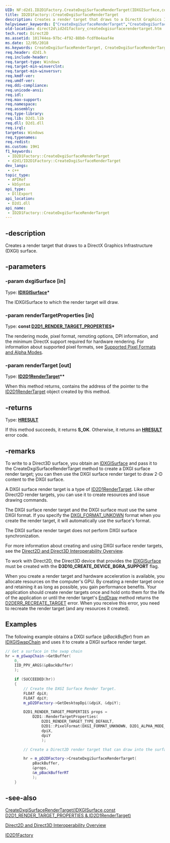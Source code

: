 ```yaml
---
UID: NF:d2d1.ID2D1Factory.CreateDxgiSurfaceRenderTarget(IDXGISurface,constD2D1_RENDER_TARGET_PROPERTIES,ID2D1RenderTarget)
title: ID2D1Factory::CreateDxgiSurfaceRenderTarget
description: Creates a render target that draws to a DirectX Graphics Infrastructure (DXGI) surface.
helpviewer_keywords: ["CreateDxgiSurfaceRenderTarget","CreateDxgiSurfaceRenderTarget methods [Direct2D]","ID2D1Factory.CreateDxgiSurfaceRenderTarget","ID2D1Factory::CreateDxgiSurfaceRenderTarget","d2d1/CreateDxgiSurfaceRenderTarget","direct2d.id2d1factory_createdxgisurfacerendertarget"]
old-location: direct2d\id2d1factory_createdxgisurfacerendertarget.htm
tech.root: Direct2D
ms.assetid: 101744ea-97bc-4f92-88b0-fcdf0e4aaf4e
ms.date: 12/05/2018
ms.keywords: CreateDxgiSurfaceRenderTarget, CreateDxgiSurfaceRenderTarget methods [Direct2D], ID2D1Factory.CreateDxgiSurfaceRenderTarget, ID2D1Factory::CreateDxgiSurfaceRenderTarget, d2d1/CreateDxgiSurfaceRenderTarget, direct2d.id2d1factory_createdxgisurfacerendertarget
req.header: d2d1.h
req.include-header: 
req.target-type: Windows
req.target-min-winverclnt: 
req.target-min-winversvr: 
req.kmdf-ver: 
req.umdf-ver: 
req.ddi-compliance: 
req.unicode-ansi: 
req.idl: 
req.max-support: 
req.namespace: 
req.assembly: 
req.type-library: 
req.lib: D2d1.lib
req.dll: D2d1.dll
req.irql: 
targetos: Windows
req.typenames: 
req.redist: 
ms.custom: 19H1
f1_keywords:
 - ID2D1Factory::CreateDxgiSurfaceRenderTarget
 - d2d1/ID2D1Factory::CreateDxgiSurfaceRenderTarget
dev_langs:
 - c++
topic_type:
 - APIRef
 - kbSyntax
api_type:
 - DllExport
api_location:
 - D2d1.dll
api_name:
 - ID2D1Factory::CreateDxgiSurfaceRenderTarget
---
```


## -description

Creates a render target that draws to a DirectX Graphics Infrastructure (DXGI) surface.

## -parameters

### -param dxgiSurface [in]

Type: <b><a href="/windows/win32/api/dxgi/nn-dxgi-idxgisurface">IDXGISurface</a>*</b>

The IDXGISurface to which the render target will draw.

### -param renderTargetProperties [in]

Type: <b>const <a href="/windows/win32/api/d2d1/ns-d2d1-d2d1_render_target_properties">D2D1_RENDER_TARGET_PROPERTIES</a>*</b>

The rendering mode, pixel format, remoting options, DPI information, and the minimum DirectX support required for hardware rendering. For information about supported pixel formats, see  <a href="/windows/win32/Direct2D/supported-pixel-formats-and-alpha-modes">Supported Pixel  Formats and Alpha Modes</a>.

### -param renderTarget [out]

Type: <b><a href="/windows/win32/api/d2d1/nn-d2d1-id2d1rendertarget">ID2D1RenderTarget</a>**</b>

When this method returns, contains the address of the pointer to the <a href="/windows/win32/api/d2d1/nn-d2d1-id2d1rendertarget">ID2D1RenderTarget</a> object created by this method.

## -returns

Type: <b><a href="/windows/win32/com/structure-of-com-error-codes">HRESULT</a></b>

If this method succeeds, it returns <b xmlns:loc="http://microsoft.com/wdcml/l10n">S_OK</b>. Otherwise, it returns an [**HRESULT**](/windows/desktop/com/structure-of-com-error-codes) error code.

## -remarks

To write to a Direct3D surface, you obtain an <a href="/windows/win32/api/dxgi/nn-dxgi-idxgisurface">IDXGISurface</a> and pass it to the CreateDxgiSurfaceRenderTarget method to create a DXGI surface render target; you can then use the DXGI surface render target to draw 2-D content to the DXGI surface.  

A DXGI surface render target is a type of <a href="/windows/win32/api/d2d1/nn-d2d1-id2d1rendertarget">ID2D1RenderTarget</a>. Like other Direct2D render targets, you can use it to create resources and issue drawing commands. 

The DXGI surface render target and the DXGI surface must use the same DXGI format. If you specify the <a href="/windows/win32/api/dxgiformat/ne-dxgiformat-dxgi_format">DXGI_FORMAT_UNKOWN</a> format when you create the render target, it will automatically use the surface's format.

The DXGI surface render target does not perform DXGI surface synchronization. 

For more information about creating and using DXGI surface render targets, see the <a href="/windows/win32/Direct2D/direct2d-and-direct3d-interoperation-overview">Direct2D and Direct3D Interoperability Overview</a>.

To work with Direct2D, the Direct3D device that provides the <a href="/windows/win32/api/dxgi/nn-dxgi-idxgisurface">IDXGISurface</a> must be created with the <b>D3D10_CREATE_DEVICE_BGRA_SUPPORT</b> flag.

When you create a render target and hardware acceleration is available, you allocate resources on the computer's GPU. By creating a render target once and retaining it as long as possible, you gain performance benefits. Your application should create render targets once and hold onto them for the life of the application or until the render target's <a href="/windows/win32/api/d2d1/nf-d2d1-id2d1rendertarget-enddraw">EndDraw</a> method returns the <a href="/windows/win32/Direct2D/direct2d-error-codes">D2DERR_RECREATE_TARGET</a>  error. When you receive this error, you need to recreate the render target (and any resources it created). 

## Examples

The following example obtains a DXGI surface (<i>pBackBuffer</i>) from an <a href="/windows/win32/api/dxgi/nn-dxgi-idxgiswapchain">IDXGISwapChain</a> and uses it to create a DXGI surface render target.

```cpp
// Get a surface in the swap chain
hr = m_pSwapChain->GetBuffer(
    0,
    IID_PPV_ARGS(&pBackBuffer)
    );

    if (SUCCEEDED(hr))
    {
        // Create the DXGI Surface Render Target.
        FLOAT dpiX;
        FLOAT dpiY;
        m_pD2DFactory->GetDesktopDpi(&dpiX, &dpiY);

        D2D1_RENDER_TARGET_PROPERTIES props =
            D2D1::RenderTargetProperties(
                D2D1_RENDER_TARGET_TYPE_DEFAULT,
                D2D1::PixelFormat(DXGI_FORMAT_UNKNOWN, D2D1_ALPHA_MODE_PREMULTIPLIED),
                dpiX,
                dpiY
                );

        // Create a Direct2D render target that can draw into the surface in the swap chain.

        hr = m_pD2DFactory->CreateDxgiSurfaceRenderTarget(
            pBackBuffer,
            &props,
            &m_pBackBufferRT
            );
    }
```

## -see-also

[CreateDxgiSurfaceRenderTarget(IDXGISurface,const D2D1_RENDER_TARGET_PROPERTIES &,ID2D1RenderTarget)](/windows/win32/api/d2d1/nf-d2d1-id2d1factory-createdxgisurfacerendertarget(idxgisurface_constd2d1_render_target_properties__id2d1rendertarget))

<a href="/windows/win32/Direct2D/direct2d-and-direct3d-interoperation-overview">Direct2D and Direct3D Interoperability Overview</a>

<a href="/windows/win32/api/d2d1/nn-d2d1-id2d1factory">ID2D1Factory</a>

